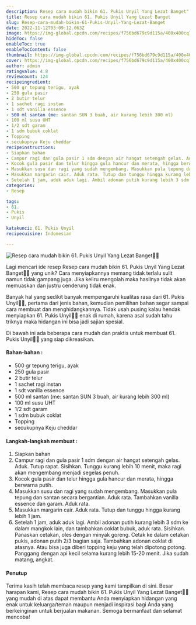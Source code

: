 ```yaml
---
description: Resep cara mudah bikin 61. Pukis Unyil Yang Lezat Banget"
title: Resep cara mudah bikin 61. Pukis Unyil Yang Lezat Banget
slug: Resep-cara-mudah-bikin-61-Pukis-Unyil-Yang-Lezat-Banget
date: 2022-11-12T03:09:12.063Z
image: https://img-global.cpcdn.com/recipes/f756bd679c9d115a/400x400cq70/photo.jpg
hideToc: false
enableToc: true
enableTocContent: false
thumbnail: https://img-global.cpcdn.com/recipes/f756bd679c9d115a/400x400cq70/photo.jpg
cover: https://img-global.cpcdn.com/recipes/f756bd679c9d115a/400x400cq70/photo.jpg
author: admin
ratingvalue: 4.8
reviewcount: 124
recipeingredient:
- 500 gr tepung terigu, ayak
- 250 gula pasir
- 2 butir telur
- 1 sachet ragi instan
- 1 sdt vanilla essence
- 500 ml santan (me: santan SUN 3 buah, air kurang lebih 300 ml)
- 100 ml susu UHT
- 1/2 sdt garam
- 1 sdm bubuk coklat
- Topping
- secukupnya Keju cheddar
recipeinstructions:
- Siapkan bahan
- Campur ragi dan gula pasir 1 sdm dengan air hangat setengah gelas. Aduk. Tutup rapat. Sisihkan. Tunggu kurang lebih 10 menit, maka ragi akan mengembang menjadi segelas penuh.
- Kocok gula pasir dan telur hingga gula hancur dan merata, hingga berwarna putih.
- Masukkan susu dan ragi yang sudah mengembang. Masukkan pula tepung dan santan secara bergantian. Aduk rata. Tambahkan vanilla essence dan garam. Aduk rata.
- Masukkan margarin cair. Aduk rata. Tutup dan tunggu hingga kurang lebih 1 jam.
- Setelah 1 jam, aduk aduk lagi. Ambil adonan putih kurang lebih 3 sdm ke dalam mangkok lain, dan tambahkan coklat bubuk, aduk rata. Sisihkan. Panaskan cetakan, oles dengan minyak goreng. Cetak ke dalam cetakan pukis, adonan putih 2/3 bagian saja. Tambahkan adonan coklat di atasnya. Atau bisa juga diberi topping keju yang telah dipotong potong. Panggang dengan api kecil selama kurang lebih 15-20 menit. Jika sudah matang, angkat.
categories:
- Resep

tags:
- 61.
- Pukis
- Unyil

katakunci: 61. Pukis Unyil
recipecuisine: Indonesian

---
```


![Resep cara mudah bikin 61. Pukis Unyil Yang Lezat Banget👩‍🍳](https://img-global.cpcdn.com/recipes/f756bd679c9d115a/400x400cq70/photo.jpg)

Lagi mencari ide resep Resep cara mudah bikin 61. Pukis Unyil Yang Lezat Banget👩‍🍳 yang unik? Cara menyiapkannya memang tidak terlalu sulit namun tidak gampang juga. Jika keliru mengolah maka hasilnya tidak akan memuaskan dan justru cenderung tidak enak.

Banyak hal yang sedikit banyak mempengaruhi kualitas rasa dari 61. Pukis Unyil👩‍🍳, pertama dari jenis bahan, kemudian pemilihan bahan segar sampai cara membuat dan menghidangkannya. Tidak usah pusing kalau hendak menyiapkan 61. Pukis Unyil👩‍🍳 enak di rumah, karena asal sudah tahu triknya maka hidangan ini bisa jadi sajian spesial.

Di bawah ini ada beberapa cara mudah dan praktis untuk membuat 61. Pukis Unyil👩‍🍳 yang siap dikreasikan.

<!--inarticleads1-->

#### Bahan-bahan :

- 500 gr tepung terigu, ayak
- 250 gula pasir
- 2 butir telur
- 1 sachet ragi instan
- 1 sdt vanilla essence
- 500 ml santan (me: santan SUN 3 buah, air kurang lebih 300 ml)
- 100 ml susu UHT
- 1/2 sdt garam
- 1 sdm bubuk coklat
- Topping
- secukupnya Keju cheddar

<!--inarticleads2-->

#### Langkah-langkah membuat :

1. Siapkan bahan
1. Campur ragi dan gula pasir 1 sdm dengan air hangat setengah gelas. Aduk. Tutup rapat. Sisihkan. Tunggu kurang lebih 10 menit, maka ragi akan mengembang menjadi segelas penuh.
1. Kocok gula pasir dan telur hingga gula hancur dan merata, hingga berwarna putih.
1. Masukkan susu dan ragi yang sudah mengembang. Masukkan pula tepung dan santan secara bergantian. Aduk rata. Tambahkan vanilla essence dan garam. Aduk rata.
1. Masukkan margarin cair. Aduk rata. Tutup dan tunggu hingga kurang lebih 1 jam.
1. Setelah 1 jam, aduk aduk lagi. Ambil adonan putih kurang lebih 3 sdm ke dalam mangkok lain, dan tambahkan coklat bubuk, aduk rata. Sisihkan. Panaskan cetakan, oles dengan minyak goreng. Cetak ke dalam cetakan pukis, adonan putih 2/3 bagian saja. Tambahkan adonan coklat di atasnya. Atau bisa juga diberi topping keju yang telah dipotong potong. Panggang dengan api kecil selama kurang lebih 15-20 menit. Jika sudah matang, angkat.

#### Penutup

Terima kasih telah membaca resep yang kami tampilkan di sini. Besar harapan kami, Resep cara mudah bikin 61. Pukis Unyil Yang Lezat Banget👩‍🍳 yang mudah di atas dapat membantu Anda menyiapkan hidangan yang enak untuk keluarga/teman maupun menjadi inspirasi bagi Anda yang berkeinginan untuk berjualan makanan. Semoga bermanfaat dan selamat mencoba!